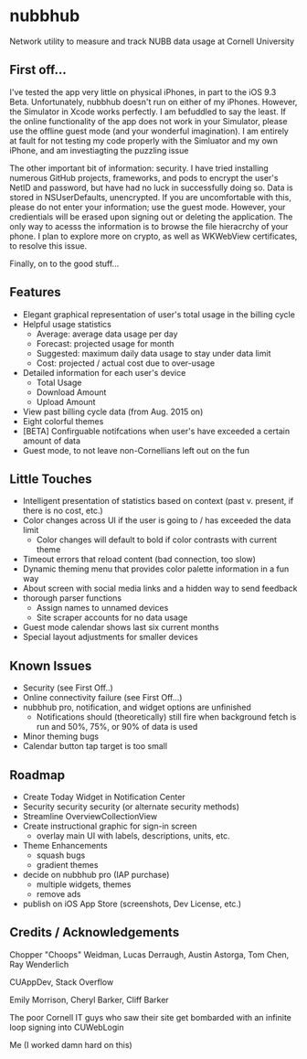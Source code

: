 # nubbhub

Network utility to measure and track NUBB data usage at Cornell University

## First off...
I've tested the app very little on physical iPhones, in part to the iOS 9.3 Beta. Unfortunately, nubbhub doesn't run on either of my iPhones. However, the Simulator in Xcode works perfectly. I am befuddled to say the least. If the online functionality of the app does not work in your Simulator, please use the offline guest mode (and your wonderful imagination). I am entirely at fault for not testing my code properly with the Simluator and my own iPhone, and am investiagting the puzzling issue

The other important bit of information: security. I have tried installing numerous GitHub projects, frameworks, and pods to encrypt the user's NetID and password, but have had no luck in successfully doing so. Data is stored in NSUserDefaults, unencrypted. If you are uncomfortable with this, please do not enter your information; use the guest mode. However, your credientials will be erased upon signing out or deleting the application. The only way to acesss the information is to browse the file hieracrchy of your phone. I plan to explore more on crypto, as well as WKWebView certificates, to resolve this issue. 

Finally, on to the good stuff...

## Features
- Elegant graphical representation of user's total usage in the billing cycle
- Helpful usage statistics
	- Average: average data usage per day
	- Forecast: projected usage for month
	- Suggested: maximum daily data usage to stay under data limit
	- Cost: projected / actual cost due to over-usage
- Detailed information for each user's device
	- Total Usage
	- Download Amount
	- Upload Amount
- View past billing cycle data (from Aug. 2015 on)
- Eight colorful themes
- [BETA] Confirguable notifcations when user's have exceeded a certain amount of data
- Guest mode, to not leave non-Cornellians left out on the fun

## Little Touches
- Intelligent presentation of statistics based on context (past v. present, if there is no cost, etc.)
- Color changes across UI if the user is going to / has exceeded the data limit
 	- Color changes will default to bold if color contrasts with current theme
- Timeout errors that reload content (bad connection, too slow)
- Dynamic theming menu that provides color palette information in a fun way
- About screen with social media links and a hidden way to send feedback
- thorough parser functions
 	- Assign names to unnamed devices
 	- Site scraper accounts for no data usage
- Guest mode calendar shows last six current months
- Special layout adjustments for smaller devices

## Known Issues
- Security (see First Off..)
- Online connectivity failure (see First Off...)
- nubbhub pro, notification, and widget options are unfinished
	- Notifications should (theoretically) still fire when background fetch is run and 50%, 75%, or 90% of data is used
- Minor theming bugs
- Calendar button tap target is too small

## Roadmap
- Create Today Widget in Notification Center
- Security security security (or alternate security methods)
- Streamline OverviewCollectionView
- Create instructional graphic for sign-in screen
	- overlay main UI with labels, descriptions, units, etc.
- Theme Enhancements
	- squash bugs
	- gradient themes
- decide on nubbhub pro (IAP purchase)
	- multiple widgets, themes
	- remove ads
- publish on iOS App Store (screenshots, Dev License, etc.)

## Credits / Acknowledgements

Chopper "Choops" Weidman, Lucas Derraugh, Austin Astorga, Tom Chen, Ray Wenderlich

CUAppDev, Stack Overflow

Emily Morrison, Cheryl Barker, Cliff Barker

The poor Cornell IT guys who saw their site get bombarded with an infinite loop signing into CUWebLogin

Me (I worked damn hard on this)

